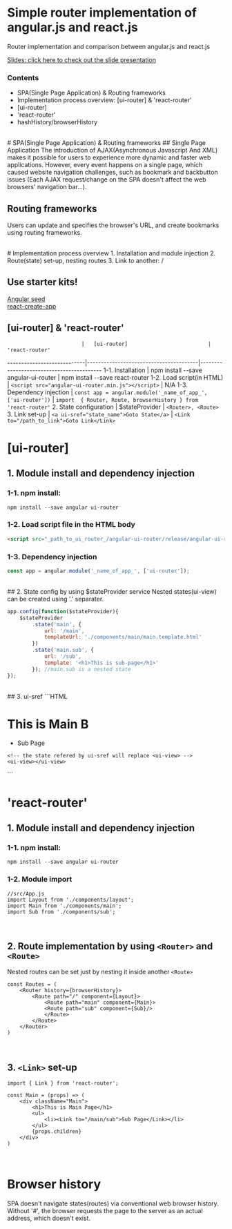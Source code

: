 # Simple router implementation of angular.js and react.js
Router implementation and comparison between angular.js and react.js

[Slides: click here to check out the slide presentation](http://slides.com/hanhyukcho/deck-1-2-3#/)

### Contents
* SPA(Single Page Application) & Routing frameworks
* Implementation process overview: [ui-router] & 'react-router'
* [ui-router]
* 'react-router'
* hashHistory/browserHistory

<br />
# SPA(Single Page Application) & Routing frameworks
## Single Page Application
The introduction of AJAX(Asynchronous Javascript And XML) makes it possible for users to experience more dynamic and faster web applications. However, every event happens on a single page, which caused website navigation challenges, such as bookmark and backbutton issues (Each AJAX request/change on the SPA doesn't affect the web browsers' navigation bar...).

## Routing frameworks
Users can update and specifies the browser's URL, and create bookmarks using routing frameworks.

<br />
# Implementation process overview
1. Installation and module injection
2. Route(state) set-up, nesting routes
3. Link to another: <Link to> / <ui-sref>

## Use starter kits!
[Angular seed](https://github.com/angular/angular-seed) <br />
[react-create-app](https://facebook.github.io/react/blog/2016/07/22/create-apps-with-no-configuration.html)

## [ui-router] & 'react-router'
                            |   [ui-router]                          | 'react-router'
----------------------------|----------------------------------------|------------------------------------------
1-1. Installation | npm install --save angular-ui-router |  npm install --save react-router
1-2. Load script(in HTML) | ```<script src="angular-ui-router.min.js"></script>```  |  N/A
1-3. Dependency injection | ```const app = angular.module('_name_of_app_', ['ui-router'])```  | ```import  { Router, Route, browserHistory } from  'react-router'```
2. State configuration | $stateProvider | ```<Router>, <Route>```
3. Link set-up |  ```<a ui-sref="state_name">Goto State</a>```  | ```<Link to="/path_to_link">Goto Link</Link>```
<br />



# [ui-router]
## 1. Module install and dependency injection
### 1-1. npm install: 
```npm install --save angular ui-router```<br />
### 1-2. Load script file in the HTML body
```HTML
<script src="_path_to_ui_router_/angular-ui-router/release/angular-ui-router.min.js"></script>
```
### 1-3. Dependency injection
```javascript
const app = angular.module('_name_of_app_', ['ui-router']);
```
<br />
## 2. State config by using $stateProvider service
Nested states(ui-view) can be created using '.' separater. 

```javascript
app.config(function($stateProvider){
    $stateProvider
        .state('main', {
            url: '/main',
            templateUrl: './components/main/main.template.html' 
        })
        .state('main.sub', {
            url: '/sub',
            template: '<h1>This is sub-page</h1>'
        }); //main.sub is a nested state
});
```
<br />
## 3. ui-sref
```HTML
<!-- main.html -->
<div class="Main">
    <h1>This is Main B</h1>
    <ul>
        <li><a ui-sref="main.sub">Sub Page</a></li>
    </ul>

    <!-- the state refered by ui-sref will replace <ui-view> -->
    <ui-view></ui-view>
</div>
```
<br />


# 'react-router'
## 1. Module install and dependency injection
### 1-1. npm install: 
```npm install --save angular ui-router```<br />
### 1-2. Module import
```JSX
//src/App.js
import Layout from './components/layout';
import Main from './components/main';
import Sub from './components/sub';
```
<br />

## 2. Route implementation by using `<Router>` and `<Route>`
Nested routes can be set just by nesting it inside another `<Route>`

```JSX
const Routes = (
    <Router history={browserHistory}>
        <Route path="/" component={Layout}>
            <Route path="main" component={Main}>
	        <Route path="sub" component={Sub}/>
            </Route>
        </Route>
    </Router>
)
```
<br />


## 3. `<Link>` set-up
```JSX
import { Link } from 'react-router';

const Main = (props) => (
    <div className="Main">
        <h1>This is Main Page</h1>
        <ul>
            <li><Link to="/main/sub">Sub Page</Link></li>
        </ul>
        {props.children}
    </div>
)
```
<br />


# Browser history
SPA doesn't navigate states(routes) via conventional web browser history. Without '#', the browser requests the page to the server as an actual address, which doesn't exist.

